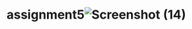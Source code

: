 # assignment5![Screenshot (14)](https://github.com/user-attachments/assets/efb893a1-6cc6-4a2d-be39-f67caea7e2e3)
